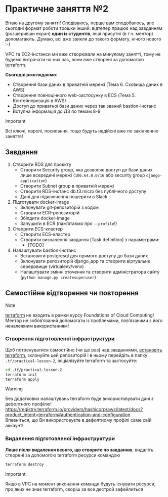 # Практичне заняття №2

Вітаю на другому занятті! Сподіваюсь, перше вам сподобалось, але сьогодні формат роботи трошки інший: відтепер працює над завданням (розшеривши екран) **один із студентів**, інші присутні (в т.ч. ментор) допомагають. Думаю, всі вже звикли до такого формату, нічого нового :-)

VPC та EC2-інстанси ми вже створювали на минулому занятті, тому не будемо витрачати на них час, вони вже створені за допомогою [terraform](https://www.terraform.io/).

**Сьогодні розглядаємо**:

- Створення бази даних в приватній мережі (Тема 6. Сховища даних в AWS)
- Створення повноцінного web-застосунку в ECS (Тема 5. Контейнеризація в AWS)
- Доступ до приватної бази даних через так званий bastion-інстанс
- Вступна інформація до ДЗ по темам 8-9

> [!IMPORTANT]
> Всі ключі, паролі, посилання, тощо будуть недійсні вже по закінченню заняття!

## Завдання

1. Створити RDS для проєкту
   - Створити Security group, яка дозволяє доступ до бази даних лише всередині мережі (`100.64.0.0/16` або security group `django-application`)
   - Створити Subnet group в приватній мережі
   - Створити RDS-інстанс db.t3.micro без публічного доступу
   - Дані для підключення пошерити в Slack
2. Підготувати docker-image
   - Зклонувати git-репозиторій з кодом
   - Створити ECR-репозиторій
   - Збілдити docker-image
   - Запушити в ECR (памʼятаємо про `--profile`!)
3. Створити ECS-кластер
   - Створити ECS-кластер
   - Створити визначення завдання (Task definition) з параметрами:
     - [TODO]
4. Налаштувати bastion-інстанс
   - Встановити postgresql для прямого доступу до бази даних
   - Зклонувати репозиторій django_app та створити віртуальне середовище (virtualenv/venv)
   - Налаштувати змінні оточення та створити адміністратора сайту (`python manage.py createsuperuser`)

## Самостійне відтворення чи повторення

> [!NOTE]
> [terraform](https://www.terraform.io/) не входить в рамки курсу Foundations of Cloud Computing!  
> Ментор не зобовʼязаний допомагати із проблемами, повʼязаними з його неналежним використанням!

### Створення підготовленої інфраструктури

Щоб потренуватися самостійно (чи ще раз) над завданнями, [встановіть terraform](https://developer.hashicorp.com/terraform/install), зклонуйте цей репозиторій і в ньому перейдіть в папку `.tf/practical-lesson-2`, ініціалізуйте terraform та застосуйте:

```bash
cd .tf/practical-lesson-2
terraform init
terraform apply
```

> [!WARNING]
> Без додаткових налаштувань terraform буде використовувати дані з дефолтного профілю!  
> https://registry.terraform.io/providers/hashicorp/aws/latest/docs?product_intent=terraform#authentication-and-configuration  
> Впевніться, що Ви використовуєте в дефолтному профілі саме свій аккаунт!

### Видалення підготовленої інфраструктури

**Лише після видалення всього, що створите по завданню**, видаліть створені за допомогою terraform ресурси командою

```bash
terraform destroy
```

> [!IMPORTANT]
> Якщо в VPC на момент виконання команди будуть існувати ресурси, про яких не знає terraform, скоріш за все дестрой зафейлиться
